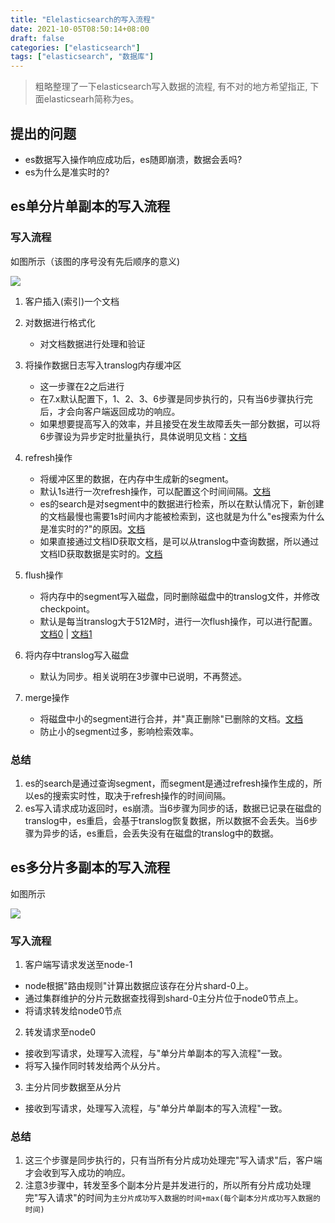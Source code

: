 ```yaml
---
title: "Elelasticsearch的写入流程"
date: 2021-10-05T08:50:14+08:00
draft: false
categories: ["elasticsearch"]
tags: ["elasticsearch", "数据库"]
---
```


> 粗略整理了一下elasticsearch写入数据的流程, 有不对的地方希望指正, 下面elasticsearh简称为es。

## 提出的问题
* es数据写入操作响应成功后，es随即崩溃，数据会丢吗?
* es为什么是准实时的?

## es单分片单副本的写入流程

### 写入流程

如图所示（该图的序号没有先后顺序的意义)

![](/img/es-write/0.png)

1. 客户插入(索引)一个文档

2. 对数据进行格式化
    * 对文档数据进行处理和验证

3. 将操作数据日志写入translog内存缓冲区
    * 这一步骤在2之后进行
    * 在7.x默认配置下，1、2、3、6步骤是同步执行的，只有当6步骤执行完后，才会向客户端返回成功的响应。
    * 如果想要提高写入的效率，并且接受在发生故障丢失一部分数据，可以将6步骤设为异步定时批量执行，具体说明见文档：[文档](https://www.elastic.co/guide/en/elasticsearch/reference/7.x/index-modules-translog.html)

4. refresh操作
    * 将缓冲区里的数据，在内存中生成新的segment。
    * 默认1s进行一次refresh操作，可以配置这个时间间隔。[文档](https://www.elastic.co/guide/en/elasticsearch/reference/master/indices-refresh.html)
    * es的search是对segment中的数据进行检索，所以在默认情况下，新创建的文档最慢也需要1s时间内才能被检索到，这也就是为什么"es搜索为什么是准实时的?"的原因。[文档](https://www.elastic.co/guide/en/elasticsearch/reference/master/near-real-time.html#img-pre-refresh)
    * 如果直接通过文档ID获取文档，是可以从translog中查询数据，所以通过文档ID获取数据是实时的。[文档](https://www.elastic.co/guide/en/elasticsearch/reference/current/docs-get.html)

5. flush操作
    * 将内存中的segment写入磁盘，同时删除磁盘中的translog文件，并修改checkpoint。
    * 默认是每当translog大于512M时，进行一次flush操作，可以进行配置。[文档0](https://www.elastic.co/guide/en/elasticsearch/reference/current/indices-flush.html) | [文档1](https://www.elastic.co/guide/en/elasticsearch/reference/current/index-modules-translog.html)

6. 将内存中translog写入磁盘
    * 默认为同步。相关说明在3步骤中已说明，不再赘述。

7. merge操作
    * 将磁盘中小的segment进行合并，并"真正删除"已删除的文档。[文档](https://www.elastic.co/guide/en/elasticsearch/reference/current/index-modules-merge.html)
    * 防止小的segment过多，影响检索效率。

### 总结
1. es的search是通过查询segment，而segment是通过refresh操作生成的，所以es的搜索实时性，取决于refresh操作的时间间隔。
2. es写入请求成功返回时，es崩溃。当6步骤为同步的话，数据已记录在磁盘的translog中，es重启，会基于translog恢复数据，所以数据不会丢失。当6步骤为异步的话，es重启，会丢失没有在磁盘的translog中的数据。


## es多分片多副本的写入流程

如图所示

![](/img/es-write/1.png)

### 写入流程
1. 客户端写请求发送至node-1
* node根据"路由规则"计算出数据应该存在分片shard-0上。
* 通过集群维护的分片元数据查找得到shard-0主分片位于node0节点上。
* 将请求转发给node0节点

2. 转发请求至node0
* 接收到写请求，处理写入流程，与"单分片单副本的写入流程"一致。
* 将写入操作同时转发给两个从分片。

3. 主分片同步数据至从分片
* 接收到写请求，处理写入流程，与"单分片单副本的写入流程"一致。

### 总结
1. 这三个步骤是同步执行的，只有当所有分片成功处理完"写入请求"后，客户端才会收到写入成功的响应。
2. 注意3步骤中，转发至多个副本分片是并发进行的，所以所有分片成功处理完"写入请求"的时间为`主分片成功写入数据的时间+max(每个副本分片成功写入数据的时间)`
